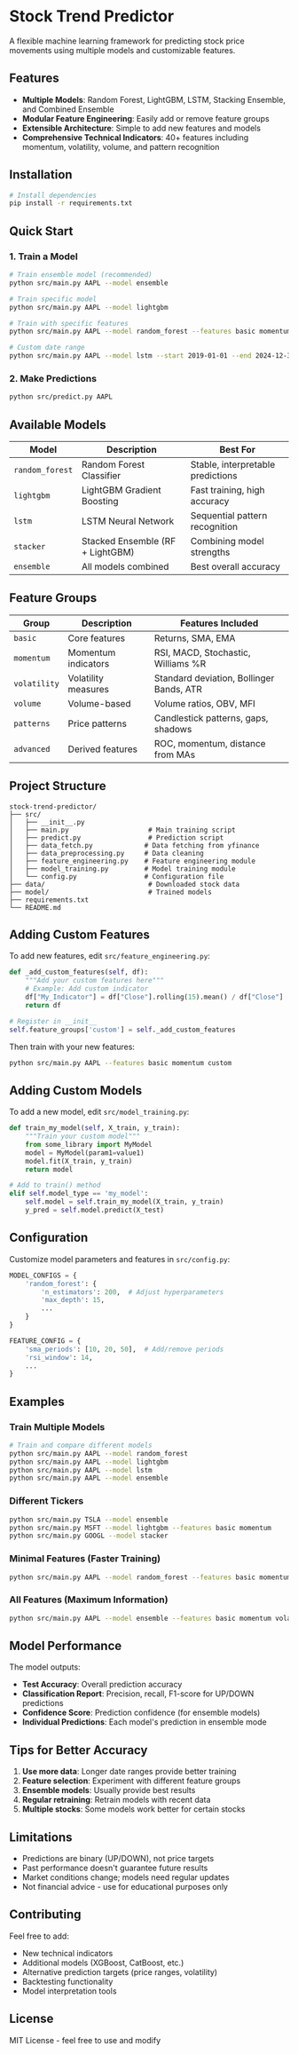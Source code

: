 # Stock Trend Predictor

A flexible machine learning framework for predicting stock price movements using multiple models and customizable features.

## Features

- **Multiple Models**: Random Forest, LightGBM, LSTM, Stacking Ensemble, and Combined Ensemble
- **Modular Feature Engineering**: Easily add or remove feature groups
- **Extensible Architecture**: Simple to add new features and models
- **Comprehensive Technical Indicators**: 40+ features including momentum, volatility, volume, and pattern recognition

## Installation

```bash
# Install dependencies
pip install -r requirements.txt
```

## Quick Start

### 1. Train a Model

```bash
# Train ensemble model (recommended)
python src/main.py AAPL --model ensemble

# Train specific model
python src/main.py AAPL --model lightgbm

# Train with specific features
python src/main.py AAPL --model random_forest --features basic momentum volatility

# Custom date range
python src/main.py AAPL --model lstm --start 2019-01-01 --end 2024-12-31
```

### 2. Make Predictions

```bash
python src/predict.py AAPL
```

## Available Models

| Model           | Description                      | Best For                          |
| --------------- | -------------------------------- | --------------------------------- |
| `random_forest` | Random Forest Classifier         | Stable, interpretable predictions |
| `lightgbm`      | LightGBM Gradient Boosting       | Fast training, high accuracy      |
| `lstm`          | LSTM Neural Network              | Sequential pattern recognition    |
| `stacker`       | Stacked Ensemble (RF + LightGBM) | Combining model strengths         |
| `ensemble`      | All models combined              | Best overall accuracy             |

## Feature Groups

| Group        | Description         | Features Included                        |
| ------------ | ------------------- | ---------------------------------------- |
| `basic`      | Core features       | Returns, SMA, EMA                        |
| `momentum`   | Momentum indicators | RSI, MACD, Stochastic, Williams %R       |
| `volatility` | Volatility measures | Standard deviation, Bollinger Bands, ATR |
| `volume`     | Volume-based        | Volume ratios, OBV, MFI                  |
| `patterns`   | Price patterns      | Candlestick patterns, gaps, shadows      |
| `advanced`   | Derived features    | ROC, momentum, distance from MAs         |

## Project Structure

```
stock-trend-predictor/
├── src/
│   ├── __init__.py
│   ├── main.py                    # Main training script
│   ├── predict.py                 # Prediction script
│   ├── data_fetch.py             # Data fetching from yfinance
│   ├── data_preprocessing.py     # Data cleaning
│   ├── feature_engineering.py    # Feature engineering module
│   ├── model_training.py         # Model training module
│   └── config.py                 # Configuration file
├── data/                          # Downloaded stock data
├── model/                         # Trained models
├── requirements.txt
└── README.md
```

## Adding Custom Features

To add new features, edit `src/feature_engineering.py`:

```python
def _add_custom_features(self, df):
    """Add your custom features here"""
    # Example: Add custom indicator
    df["My_Indicator"] = df["Close"].rolling(15).mean() / df["Close"]
    return df

# Register in __init__
self.feature_groups['custom'] = self._add_custom_features
```

Then train with your new features:

```bash
python src/main.py AAPL --features basic momentum custom
```

## Adding Custom Models

To add a new model, edit `src/model_training.py`:

```python
def train_my_model(self, X_train, y_train):
    """Train your custom model"""
    from some_library import MyModel
    model = MyModel(param1=value1)
    model.fit(X_train, y_train)
    return model

# Add to train() method
elif self.model_type == 'my_model':
    self.model = self.train_my_model(X_train, y_train)
    y_pred = self.model.predict(X_test)
```

## Configuration

Customize model parameters and features in `src/config.py`:

```python
MODEL_CONFIGS = {
    'random_forest': {
        'n_estimators': 200,  # Adjust hyperparameters
        'max_depth': 15,
        ...
    }
}

FEATURE_CONFIG = {
    'sma_periods': [10, 20, 50],  # Add/remove periods
    'rsi_window': 14,
    ...
}
```

## Examples

### Train Multiple Models

```bash
# Train and compare different models
python src/main.py AAPL --model random_forest
python src/main.py AAPL --model lightgbm
python src/main.py AAPL --model lstm
python src/main.py AAPL --model ensemble
```

### Different Tickers

```bash
python src/main.py TSLA --model ensemble
python src/main.py MSFT --model lightgbm --features basic momentum
python src/main.py GOOGL --model stacker
```

### Minimal Features (Faster Training)

```bash
python src/main.py AAPL --model random_forest --features basic momentum
```

### All Features (Maximum Information)

```bash
python src/main.py AAPL --model ensemble --features basic momentum volatility volume patterns advanced
```

## Model Performance

The model outputs:

- **Test Accuracy**: Overall prediction accuracy
- **Classification Report**: Precision, recall, F1-score for UP/DOWN predictions
- **Confidence Score**: Prediction confidence (for ensemble models)
- **Individual Predictions**: Each model's prediction in ensemble mode

## Tips for Better Accuracy

1. **Use more data**: Longer date ranges provide better training
2. **Feature selection**: Experiment with different feature groups
3. **Ensemble models**: Usually provide best results
4. **Regular retraining**: Retrain models with recent data
5. **Multiple stocks**: Some models work better for certain stocks

## Limitations

- Predictions are binary (UP/DOWN), not price targets
- Past performance doesn't guarantee future results
- Market conditions change; models need regular updates
- Not financial advice - use for educational purposes only

## Contributing

Feel free to add:

- New technical indicators
- Additional models (XGBoost, CatBoost, etc.)
- Alternative prediction targets (price ranges, volatility)
- Backtesting functionality
- Model interpretation tools

## License

MIT License - feel free to use and modify
